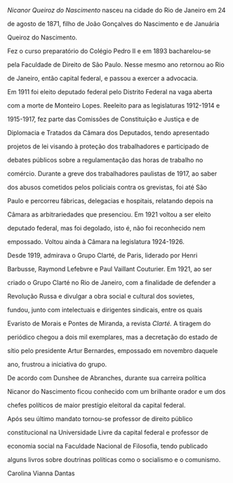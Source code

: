 

*Nicanor Queiroz do Nascimento* nasceu na cidade do Rio de Janeiro em 24

de agosto de 1871, filho de João Gonçalves do Nascimento e de Januária

Queiroz do Nascimento.



Fez o curso preparatório do Colégio Pedro II e em 1893 bacharelou-se

pela Faculdade de Direito de São Paulo. Nesse mesmo ano retornou ao Rio

de Janeiro, então capital federal, e passou a exercer a advocacia.



Em 1911 foi eleito deputado federal pelo Distrito Federal na vaga aberta

com a morte de Monteiro Lopes. Reeleito para as legislaturas 1912-1914 e

1915-1917, fez parte das Comissões de Constituição e Justiça e de

Diplomacia e Tratados da Câmara dos Deputados, tendo apresentado

projetos de lei visando à proteção dos trabalhadores e participado de

debates públicos sobre a regulamentação das horas de trabalho no

comércio. Durante a greve dos trabalhadores paulistas de 1917, ao saber

dos abusos cometidos pelos policiais contra os grevistas, foi até São

Paulo e percorreu fábricas, delegacias e hospitais, relatando depois na

Câmara as arbitrariedades que presenciou. Em 1921 voltou a ser eleito

deputado federal, mas foi degolado, isto é, não foi reconhecido nem

empossado. Voltou ainda à Câmara na legislatura 1924-1926.



Desde 1919, admirava o Grupo Clarté, de Paris, liderado por Henri

Barbusse, Raymond Lefebvre e Paul Vaillant Couturier. Em 1921, ao ser

criado o Grupo Clarté no Rio de Janeiro, com a finalidade de defender a

Revolução Russa e divulgar a obra social e cultural dos sovietes,

fundou, junto com intelectuais e dirigentes sindicais, entre os quais

Evaristo de Morais e Pontes de Miranda, a revista *Clarté.* A tiragem do

periódico chegou a dois mil exemplares, mas a decretação do estado de

sítio pelo presidente Artur Bernardes, empossado em novembro daquele

ano, frustrou a iniciativa do grupo.



De acordo com Dunshee de Abranches, durante sua carreira política

Nicanor do Nascimento ficou conhecido com um brilhante orador e um dos

chefes políticos de maior prestígio eleitoral da capital federal.



Após seu último mandato tornou-se professor de direito público

constitucional na Universidade Livre da capital federal e professor de

economia social na Faculdade Nacional de Filosofia, tendo publicado

alguns livros sobre doutrinas políticas como o socialismo e o comunismo.



Carolina Vianna Dantas



